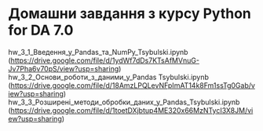 # Домашни завдання з курсу Python for DA 7.0
hw_3_1_Введення_у_Pandas_та_NumPy_Tsybulski.ipynb (https://drive.google.com/file/d/1ydWf7dDs7KTsAfMVnuG-Jv7Pha6v70pS/view?usp=sharing)
hw_3_2_Основи_роботи_з_даними_у_Pandas Tsybulski.ipynb (https://drive.google.com/file/d/18AmzLPQLevNFpImAT14k8Fm1ssTg0Gab/view?usp=sharing)
hw_3_3_Розширені_методи_обробки_даних_у_Pandas_Tsybulski.ipynb (https://drive.google.com/file/d/1toetDXjbtup4ME320x66MzNTycI3X8JM/view?usp=sharing)
